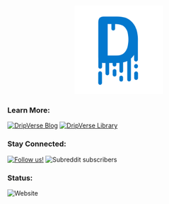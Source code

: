 <p align="center"><a href="https://dripverse.org" target="_blank"><img alt="DripVerse" title="Powering the Cyberspace" src="https://raw.githubusercontent.com/dripverse/.github/main/logo.png" height="200px">
</a>
</p>

### Learn More:
[![DripVerse Blog](https://img.shields.io/badge/DripVerse-Blog-blue)](https://blog.dripverse.org)
[![DripVerse Library](https://img.shields.io/badge/DripVerse-Library-green)](https://library.dripverse.org)

### Stay Connected:
[![Follow us!](https://img.shields.io/twitter/follow/0xDripVerse?color=%238C8DFC&label=%400xDripVerse%20on%20Twitter&style=for-the-badge)](https://twitter.com/0xDripVerse)
![Subreddit subscribers](https://img.shields.io/reddit/subreddit-subscribers/dripverse?style=for-the-badge)

### Status:
![Website](https://img.shields.io/website?style=for-the-badge&url=https%3A%2F%2Fdripverse.org)
